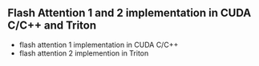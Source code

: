 ## Flash Attention 1 and 2 implementation in CUDA C/C++ and Triton

- flash attention 1 implementation in CUDA C/C++
- flash attention 2 implemention in Triton